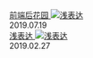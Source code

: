 <div class="card">
    <a href="qd/index.md" style="display:block">
        前端后花园
        <img src="https://images.pexels.com/photos/56759/pexels-photo-56759.jpeg?auto=compress&cs=tinysrgb&dpr=1&w=660" class="card-img" alt="浅表达" />
        <a class="card-time">2019.07.19</a>
    </a>
</div>

<div class="card">
    <a href="read/index.md" style="display:block">
        浅表达
        <img src="https://images.pexels.com/photos/316465/pexels-photo-316465.jpeg?auto=compress&cs=tinysrgb&dpr=1&w=660" class="card-img" alt="浅表达" />
        <a class="card-time">2019.02.27</a>
    </a>
</div>

<!-- <div class="card">
    <a href="docs/c.md">
        专业知识冷备份
        <img src="http://hbfile.b0.upaiyun.com/img/home/banner/632a0d9115b1373944b51cc6c68f27f5348fa52fc447e" class="card-img" alt="零散备份" />
        <a class="card-time">2019.02.27</a>
    </a>
</div> -->
